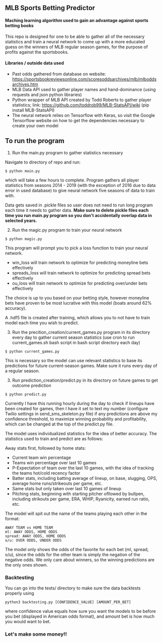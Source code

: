 ## MLB Sports Betting Predictor

#### Maching learning algorithm used to gain an advantage against sports betting books

This repo is designed for one to be able to gather all of the necessary statistics and train a neural network to come up with a more educated guess on the winners of MLB regular season games, for the purpose of profits against the sportsbooks.

#### Libraries / outside data used

- Past odds gathered from database on website: https://sportsbookreviewsonline.com/scoresoddsarchives/mlb/mlboddsarchives.htm
- MLB Data API used to gather player names and hand-dominance (using requests and json python libraries)
- Python wrapper of MLB API created by Todd Roberts to gather player statistics; link: https://github.com/toddrob99/MLB-StatsAPI/wiki (pip install MLB-StatsAPI)
- The neural network relies on Tensorflow with Keras, so visit the Google Tensorflow website on how to get the dependencies necessary to create your own model

## To run the program

1. Run the main.py program to gather statistics necessary

Navigate to directory of repo and run:
```
$ python main.py
```
which will take a few hours to complete. Program gathers all player statistics from seasons 2014 - 2019 (with the exception of 2016 due to data error in used database) to give neural network five seasons of data to train with.

Data gets saved in .pickle files so user does not need to run long program each time it needs to gather data. **Make sure to delete pickle files each time you run main.py program so you don't accidentally overlap data in selected years.**

2. Run the magic.py program to train your neural network
```
$ python magic.py
```
This program will prompt you to pick a loss function to train your neural network.
- win_loss will train network to optimize for predicting moneyline bets effectively
- spreads_loss will train network to optimize for predicting spread bets effectively
- ou_loss will train network to optimize for predicting over/under bets effectively

The choice is up to you based on your betting style, however moneyline bets have proven to be most lucrative with this model (boats around 62% accuracy).

A .hdf5 file is created after training, which allows you to not have to train model each time you wish to predict.

3. Run the precition_creation/current_games.py program in its directory every day to gather current season statistics (use cron to run current_games.sh bash script in bash script directory each day)
```
$ python current_games.py
```

This is necessary so the model can use relevant statistics to base its predictions for future current-season games. Make sure it runs every day of a regular season.

3. Run prediction_creation/predict.py in its directory on future games to get outcome prediction
```
$ python predict.py
```
Currently I have this running hourly during the day to check if lineups have been created for games, then I have it set to text my number (configure Twilio settings in send_sms_skeleton.py file) if any predictions are above my confidence threshold, to maximize winning probability and profitability, which can be changed at the top of the predict.py file.

The model uses individualized statistics for the idea of better accuracy. The statistics used to train and predict are as follows:

Away stats first, followed by home stats:
  - Current team win percentage
  - Teams win percentage over last 10 games
  - P-Expectation of team over the last 10 games, with the idea of tracking the teams hot/cold recency factor
  - Batter stats, including batting average of lineup, on base, slugging, OPS, average home runs/strikeouts per game, etc.
  - Same stats but only taken over last 10 games of lineup
  - Pitching stats, beginning with starting pitcher ofllowed by bullpen, including strikouts per game, ERA, WHIP, Ryanicity, earned run ratio, etc.

The model will spit out the name of the teams playing each other in the format:

```
AWAY TEAM vs HOME TEAM
ml: AWAY ODDS, HOME ODDS
spread: AWAY ODDS, HOME ODDS
o/u: OVER ODDS, UNDER ODDS
```

The model only shows the odds of the favorite for each bet (ml, spread, o/u), since the odds for the other team is simply the negation of the negative odds. We only care about winners, so the winning predictions are the only ones shown.

### Backtesting

You can go into the tests/ directory to make sure the data backtests properly using

```
python3 backtesting.py [CONFIDENCE_VALUE] [AMOUNT_PER_BET]
```

where confidence value equals how sure you want the models to be before you bet (displayed in American odds format), and amount bet is how much you would want to bet.

### Let's make some money!!
